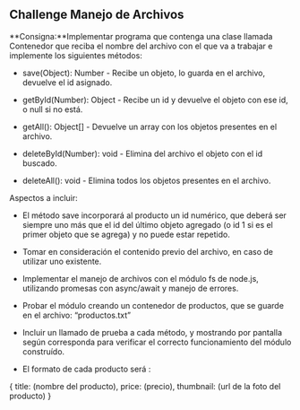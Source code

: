 ## Challenge Manejo de Archivos

**Consigna:**Implementar programa que contenga una clase llamada Contenedor que reciba el nombre del archivo con el que va a trabajar e implemente los siguientes métodos:

- save(Object): Number - Recibe un objeto, lo guarda en el archivo, devuelve el id asignado.

- getById(Number): Object - Recibe un id y devuelve el objeto con ese id, o null si no está.

- getAll(): Object[] - Devuelve un array con los objetos presentes en el archivo.

- deleteById(Number): void - Elimina del archivo el objeto con el id buscado.

- deleteAll(): void - Elimina todos los objetos presentes en el archivo.

Aspectos a incluir:

- El método save incorporará al producto un id numérico, que deberá ser siempre uno más que el id del último objeto agregado (o id 1 si es el primer objeto que se agrega) y no puede estar repetido.

- Tomar en consideración el contenido previo del archivo, en caso de utilizar uno existente.

- Implementar el manejo de archivos con el módulo fs de node.js, utilizando promesas con async/await y manejo de errores.

- Probar el módulo creando un contenedor de productos, que se guarde en el archivo: “productos.txt”

- Incluir un llamado de prueba a cada método, y mostrando por pantalla según corresponda para verificar el correcto funcionamiento del módulo construído.

- El formato de cada producto será :

{
title: (nombre del producto),
price: (precio),
thumbnail: (url de la foto del producto)
}
